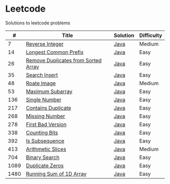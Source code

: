 # Leetcode
Solutions to leetcode problems

| # | Title | Solution | Difficulty |
|---| ----- | -------- | ---------- |
|7|[Reverse Integer](https://leetcode.com/problems/reverse-integer/)|[Java](Algorithm/Java/ReverseInteger.java)|Medium|
|14|[Longest Common Prefix](https://leetcode.com/problems/longest-common-prefix/)|[Java](Algorithm/Java/LongestCommonPrefix.java)|Easy|
|26|[Remove Duplicates from Sorted Array](https://leetcode.com/problems/remove-duplicates-from-sorted-array/)|[Java](Algorithm/Java/removeDuplicates.java)|Easy|
|35|[Search Insert](https://leetcode.com/problems/search-insert-position/)|[Java](Algorithm/Java/SearchInsert.java)|Easy|
|48|[Roate Image](https://leetcode.com/problems/rotate-image/) | [Java](Algorithm/Java/RotateImage.java)|Medium|
|53|[Maximum Subarray](https://leetcode.com/problems/maximum-subarray/)|[Java](Algorithm/Java/MaximumSubarray.java)|Easy|
|136|[Single Number](https://leetcode.com/problems/single-number/)|[Java](Algorithm/Java/SingleNumber.java)|Easy|
|217|[Contains Duplicate](https://leetcode.com/problems/contains-duplicate/)|[Java](Algorithm/Java/ContainsDuplicate.java)|Easy|
|268|[Missing Number](https://leetcode.com/problems/missing-number/)|[Java](Algorithm/Java/LongestCommonPrefix.java)|Easy|
|278|[First Bad Version](https://leetcode.com/problems/first-bad-version/)|[Java](Algorithm/Java/FirstBadVersion.java)|Easy|
|338|[Counting Bits](https://leetcode.com/problems/counting-bits/)|[Java](Algorithm/Java/CountingBits.java)|Easy|
|392|[Is Subsequence](https://leetcode.com/problems/is-subsequence/)|[Java](Algorithm/Java/IsSubsequence.java)|Easy|
|413|[Arithmetic Slices](https://leetcode.com/problems/arithmetic-slices/)|[Java](Algorithm/Java/ArithmeticSlices.java)|Medium|
|704|[Binary Search](https://leetcode.com/problems/binary-search/)|[Java](Algorithm/Java/BinarySearch.java)|Easy|
|1089|[Duplicate Zeros](https://leetcode.com/problems/duplicate-zeros/)|[Java](Algorithm/Java/DuplicateZeros.java)|Easy|
|1480|[Running Sum of 1D Array](https://leetcode.com/problems/running-sum-of-1d-array/)|[Java](Algorithm/Java/RunningSum1dArray.java)|Easy|
